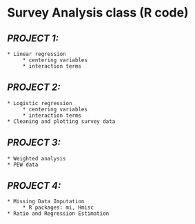 # **Survey Analysis class (R code)**

## *PROJECT 1:*

    * Linear regression
         * centering variables
         * interaction terms

## *PROJECT 2:*

    * Logistic regression
         * centering variables
         * interaction terms
    * Cleaning and plotting survey data

## *PROJECT 3:*

    * Weighted analysis
    * PEW data

## *PROJECT 4:*

    * Missing Data Imputation
         * R packages: mi, Hmisc
    * Ratio and Regression Estimation

